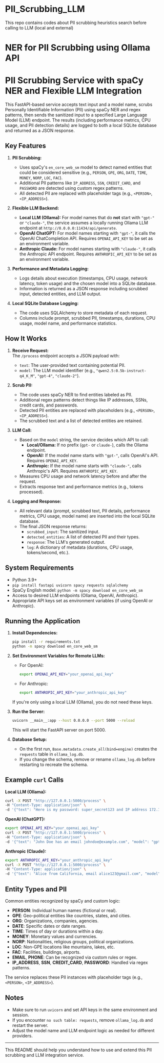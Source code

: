 # PII_Scrubbing_LLM
This repo contains codes about PII scrubbing heuristics search before calling to LLM (local and external)

# NER for PII Scrubbing using Ollama API

# PII Scrubbing Service with spaCy NER and Flexible LLM Integration

This FastAPI-based service accepts text input and a model name, scrubs Personally Identifiable Information (PII) using spaCy NER and regex patterns, then sends the sanitized input to a specified Large Language Model (LLM) endpoint. The results (including performance metrics, CPU usage, and PII detection details) are logged to both a local SQLite database and returned as a JSON response.

## Key Features

1. **PII Scrubbing:**
   - Uses spaCy's `en_core_web_sm` model to detect named entities that could be considered sensitive (e.g., `PERSON`, `GPE`, `ORG`, `DATE`, `TIME`, `MONEY`, `NORP`, `LOC`, `FAC`).
   - Additional PII patterns like `IP_ADDRESS`, `SSN`, `CREDIT_CARD`, and `PASSWORD` are detected using custom regex patterns.
   - All detected PII are replaced with placeholder tags (e.g., `<PERSON>`, `<IP_ADDRESS>`).

2. **Flexible LLM Backend:**
   - **Local LLM (Ollama):** For model names that do **not** start with `"gpt-"` or `"claude-"`, the service assumes a locally running Ollama LLM endpoint at `http://0.0.0.0:11434/api/generate`.
   - **OpenAI ChatGPT:** For model names starting with `"gpt-"`, it calls the OpenAI ChatCompletion API. Requires `OPENAI_API_KEY` to be set as an environment variable.
   - **Anthropic Claude:** For model names starting with `"claude-"`, it calls the Anthropic API endpoint. Requires `ANTHROPIC_API_KEY` to be set as an environment variable.

3. **Performance and Metadata Logging:**
   - Logs details about execution (timestamps, CPU usage, network latency, token usage) and the chosen model into a SQLite database.
   - Information is returned as a JSON response including scrubbed input, detected entities, and LLM output.

4. **Local SQLite Database Logging:**
   - The code uses SQLAlchemy to store metadata of each request.
   - Columns include prompt, scrubbed PII, timestamps, durations, CPU usage, model name, and performance statistics.

## How It Works

1. **Receive Request:**  
   The `/process` endpoint accepts a JSON payload with:
   - `text`: The user-provided text containing potential PII.
   - `model`: The LLM model identifier (e.g., `"qwen2.5:0.5b-instruct-q4_K_M"`, `"gpt-4"`, `"claude-2"`).

2. **Scrub PII:**
   - The code uses spaCy NER to find entities labeled as PII.  
   - Additional regex patterns detect things like IP addresses, SSNs, credit cards, and passwords.
   - Detected PII entities are replaced with placeholders (e.g., `<PERSON>`, `<IP_ADDRESS>`).
   - The scrubbed text and a list of detected entities are retained.

3. **LLM Call:**
   - Based on the `model` string, the service decides which API to call:
     - **Local/Ollama:** If no prefix (`gpt-` or `claude-`), calls the Ollama endpoint.
     - **OpenAI:** If the model name starts with `"gpt-"`, calls OpenAI's API. Requires `OPENAI_API_KEY`.
     - **Anthropic:** If the model name starts with `"claude-"`, calls Anthropic's API. Requires `ANTHROPIC_API_KEY`.
   - Measures CPU usage and network latency before and after the request.
   - Extracts response text and performance metrics (e.g., tokens processed).

4. **Logging and Response:**
   - All relevant data (prompt, scrubbed text, PII details, performance metrics, CPU usage, model name) are inserted into the local SQLite database.
   - The final JSON response returns:
     - `scrubbed_input`: The sanitized input.
     - `detected_entities`: A list of detected PII and their types.
     - `response`: The LLM's generated output.
     - `log`: A dictionary of metadata (durations, CPU usage, tokens/second, etc.).

## System Requirements

- Python 3.9+
- `pip install fastapi uvicorn spacy requests sqlalchemy`
- SpaCy English model: `python -m spacy download en_core_web_sm`
- Access to desired LLM endpoints (Ollama, OpenAI, Anthropic).  
- Appropriate API keys set as environment variables (if using OpenAI or Anthropic).

## Running the Application

1. **Install Dependencies:**
   ```bash
   pip install -r requirements.txt
   python -m spacy download en_core_web_sm
   ```

2. **Set Environment Variables for Remote LLMs:**
   - For OpenAI:
     ```bash
     export OPENAI_API_KEY="your_openai_api_key"
     ```
   - For Anthropic:
     ```bash
     export ANTHROPIC_API_KEY="your_anthropic_api_key"
     ```

   If you're only using a local LLM (Ollama), you do not need these keys.

3. **Run the Server:**
   ```bash
   uvicorn __main__:app --host 0.0.0.0 --port 5000 --reload
   ```

   This will start the FastAPI server on port 5000.

4. **Database Setup:**
   - On the first run, `Base.metadata.create_all(bind=engine)` creates the `requests` table in `ollama_log.db`.
   - If you change the schema, remove or rename `ollama_log.db` before restarting to recreate the schema.

## Example `curl` Calls

**Local LLM (Ollama):**
```bash
curl -X POST "http://127.0.0.1:5000/process" \
-H "Content-Type: application/json" \
-d '{"text": "Here is my password: super_secret123 and IP address 172.16.254.1.", "model": "qwen2.5:0.5b-instruct-q4_K_M"}'
```

**OpenAI (ChatGPT):**
```bash
export OPENAI_API_KEY="your_openai_api_key"
curl -X POST "http://127.0.0.1:5000/process" \
-H "Content-Type: application/json" \
-d '{"text": "John Doe has an email johndoe@example.com", "model": "gpt-4"}'
```

**Anthropic (Claude):**
```bash
export ANTHROPIC_API_KEY="your_anthropic_api_key"
curl -X POST "http://127.0.0.1:5000/process" \
-H "Content-Type: application/json" \
-d '{"text": "Alice from California, email alice123@gmail.com", "model": "claude-2"}'
```

## Entity Types and PII

Common entities recognized by spaCy and custom logic:

- **PERSON**: Individual human names (fictional or real).
- **GPE**: Geo-political entities like countries, states, and cities.
- **ORG**: Organizations, companies, agencies.
- **DATE**: Specific dates or date ranges.
- **TIME**: Times of day or durations within a day.
- **MONEY**: Monetary values and currencies.
- **NORP**: Nationalities, religious groups, political organizations.
- **LOC**: Non-GPE locations like mountains, lakes, etc.
- **FAC**: Facilities, buildings, airports.
- **EMAIL**, **PHONE**: Can be recognized via custom rules or regex.
- **IP_ADDRESS**, **SSN**, **CREDIT_CARD**, **PASSWORD**: Handled via regex patterns.

The service replaces these PII instances with placeholder tags (e.g., `<PERSON>`, `<IP_ADDRESS>`).

## Notes

- Make sure to run `uvicorn` and set API keys in the same environment and session.
- If you encounter `no such table: requests`, remove `ollama_log.db` and restart the server.
- Adjust the model name and LLM endpoint logic as needed for different providers.

---

This README should help you understand how to use and extend this PII scrubbing and LLM integration service.
